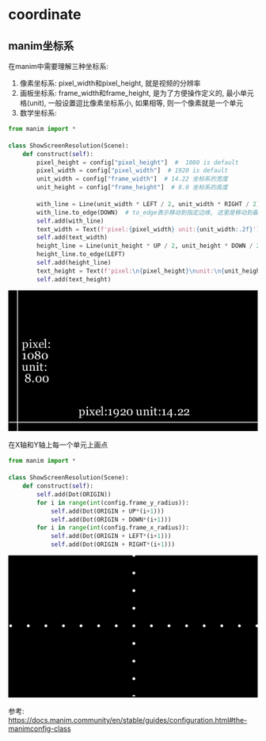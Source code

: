 # coordinate


## manim坐标系
在manim中需要理解三种坐标系:
1. 像素坐标系: pixel_width和pixel_height, 就是视频的分辨率
2. 画板坐标系: frame_width和frame_height, 是为了方便操作定义的, 最小单元格(unit), 一般设置逗比像素坐标系小, 如果相等, 则一个像素就是一个单元
3. 数学坐标系: 


```python
from manim import *

class ShowScreenResolution(Scene):
    def construct(self):
        pixel_height = config["pixel_height"]  #  1080 is default
        pixel_width = config["pixel_width"]  # 1920 is default
        unit_width = config["frame_width"]  # 14.22 坐标系的宽度
        unit_height = config["frame_height"]  # 8.0 坐标系的高度 

        with_line = Line(unit_width * LEFT / 2, unit_width * RIGHT / 2)  #第一个参数:frame_width * LEFT / 2 = 14.22 * [-1,0,0] 表示X轴的最左端, 第二个参数是最右端
        with_line.to_edge(DOWN)  # to_edge表示移动到指定边缘, 这里是移动到最下方
        self.add(with_line)
        text_width = Text(f'pixel:{pixel_width} unit:{unit_width:.2f}').next_to(with_line, UP)
        self.add(text_width)
        height_line = Line(unit_height * UP / 2, unit_height * DOWN / 2)
        height_line.to_edge(LEFT)
        self.add(height_line)
        text_height = Text(f'pixel:\n{pixel_height}\nunit:\n{unit_height: .2f}').next_to(height_line, RIGHT)
        self.add(text_height)
```


![](./coordinate/1.png)

在X轴和Y轴上每一个单元上画点
```python
from manim import *

class ShowScreenResolution(Scene):
    def construct(self):
        self.add(Dot(ORIGIN))
        for i in range(int(config.frame_y_radius)):
            self.add(Dot(ORIGIN + UP*(i+1)))
            self.add(Dot(ORIGIN + DOWN*(i+1)))
        for i in range(int(config.frame_x_radius)):
            self.add(Dot(ORIGIN + LEFT*(i+1)))
            self.add(Dot(ORIGIN + RIGHT*(i+1)))
```

![](./coordinate/2.png)


参考:
https://docs.manim.community/en/stable/guides/configuration.html#the-manimconfig-class